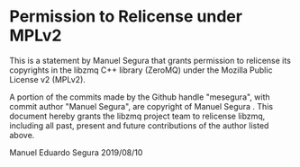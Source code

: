 # Permission to Relicense under MPLv2

This is a statement by Manuel Segura
that grants permission to relicense its copyrights in the libzmq C++
library (ZeroMQ) under the Mozilla Public License v2 (MPLv2).

A portion of the commits made by the Github handle "mesegura", with
commit author "Manuel Segura", are copyright of Manuel Segura .
This document hereby grants the libzmq project team to relicense libzmq,
including all past, present and future contributions of the author listed above.

Manuel Eduardo Segura
2019/08/10
